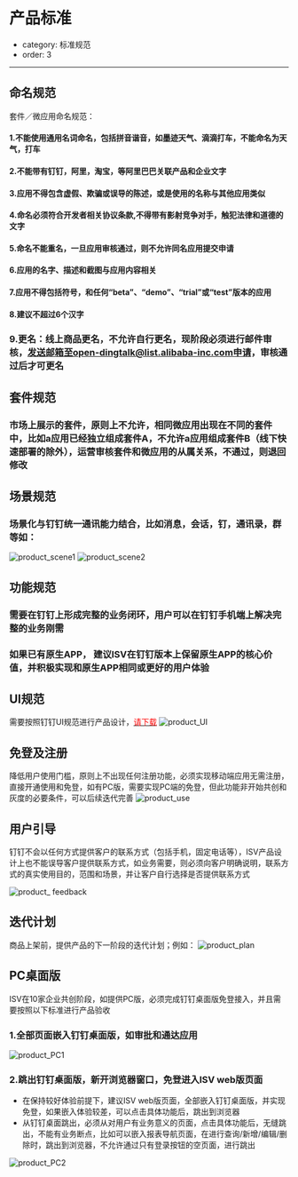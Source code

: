 # 产品标准
- category: 标准规范
- order: 3---
## 命名规范
套件／微应用命名规范：#### 1.不能使用通用名词命名，包括拼音谐音，如墨迹天气、滴滴打车，不能命名为天气，打车#### 2.不能带有钉钉，阿里，淘宝，等阿里巴巴关联产品和企业文字#### 3.应用不得包含虚假、欺骗或误导的陈述，或是使用的名称与其他应用类似#### 4.命名必须符合开发者相关协议条款,不得带有影射竞争对手，触犯法律和道德的文字#### 5.命名不能重名，一旦应用审核通过，则不允许同名应用提交申请#### 6.应用的名字、描述和截图与应用内容相关#### 7.应用不得包括符号，和任何“beta”、“demo”、“trial”或“test”版本的应用#### 8.建议不超过6个汉字
### 9.更名：线上商品更名，不允许自行更名，现阶段必须进行邮件审核，发送邮箱至open-dingtalk@list.alibaba-inc.com申请，审核通过后才可更名

## 套件规范
### 市场上展示的套件，原则上不允许，相同微应用出现在不同的套件中，比如a应用已经独立组成套件A，不允许a应用组成套件B（线下快速部署的除外），运营审核套件和微应用的从属关系，不通过，则退回修改

## 场景规范

### 场景化与钉钉统一通讯能力结合，比如消息，会话，钉，通讯录，群等如：

![product_scene1](https://img.alicdn.com/tps/TB1FUmiLXXXXXauXFXXXXXXXXXX-431-613.png)
![product_scene2](https://img.alicdn.com/tps/TB1EgabLXXXXXXIXVXXXXXXXXXX-467-556.png)

## 功能规范 

### 需要在钉钉上形成完整的业务闭环，用户可以在钉钉手机端上解决完整的业务刚需

### 如果已有原生APP， 建议ISV在钉钉版本上保留原生APP的核心价值，并积极实现和原生APP相同或更好的用户体验

## UI规范 
需要按照钉钉UI规范进行产品设计，[<font color=red >请下载</font>](http://download.taobaocdn.com/freedom/30563/compress/p1a5tl8v1d1fk91l9l15cu1vnp54l4.zip)
![product_UI](https://img.alicdn.com/tps/TB18eWkLXXXXXcnXpXXXXXXXXXX-528-223.png)

## 免登及注册 
降低用户使用门槛，原则上不出现任何注册功能，必须实现移动端应用无需注册，直接开通使用和免登，如有PC版，需要实现PC端的免登，但此功能非开始共创和灰度的必要条件，可以后续迭代完善
![product_use](https://img.alicdn.com/tps/TB1ZNx3LXXXXXaIaXXXXXXXXXXX-644-575.png)

## 用户引导 
钉钉不会以任何方式提供客户的联系方式（包括手机，固定电话等），ISV产品设计上也不能误导客户提供联系方式，如业务需要，则必须向客户明确说明，联系方式的真实使用目的，范围和场景，并让客户自行选择是否提供联系方式

![product_ feedback](https://img.alicdn.com/tps/TB17mSwLXXXXXXeXXXXXXXXXXXX-419-505.png)

## 迭代计划 
商品上架前，提供产品的下一阶段的迭代计划；例如：
![product_plan](https://img.alicdn.com/tps/TB17mSwLXXXXXXeXXXXXXXXXXXX-419-505.png)

## PC桌面版
ISV在10家企业共创阶段，如提供PC版，必须完成钉钉桌面版免登接入，并且需要按照以下标准进行产品验收
### 1.全部页面嵌入钉钉桌面版，如审批和通达应用
![product_PC1](https://img.alicdn.com/tps/TB1WAkELpXXXXXjXFXXXXXXXXXX-865-588.png)
### 2.跳出钉钉桌面版，新开浏览器窗口，免登进入ISV web版页面
- 在保持较好体验前提下，建议ISV web版页面，全部嵌入钉钉桌面版，并实现免登，如果嵌入体验较差，可以点击具体功能后，跳出到浏览器- 从钉钉桌面跳出，必须从对用户有业务意义的页面，点击具体功能后，无缝跳出，不能有业务断点，比如可以嵌入报表导航页面，在进行查询/新增/编辑/删除时，跳出到浏览器，不允许通过只有登录按钮的空页面，进行跳出

![product_PC2](https://img.alicdn.com/tps/TB1nJcCLpXXXXamXFXXXXXXXXXX-865-588.png)

